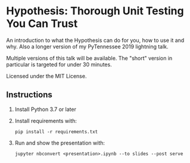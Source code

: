 # Hypothesis: Thorough Unit Testing You Can Trust

An introduction to what the Hypothesis can do for you, how to use it and why.
Also a longer version of my PyTennessee 2019 lightning talk.

Multiple versions of this talk will be available.
The "short" version in particular is targeted for under 30 minutes.

Licensed under the MIT License.

## Instructions

1. Install Python 3.7 or later
2. Install requirements with:

       pip install -r requirements.txt

3. Run and show the presentation with:

       jupyter nbconvert <presentation>.ipynb --to slides --post serve

